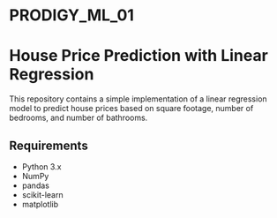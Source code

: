 # PRODIGY_ML_01
# House Price Prediction with Linear Regression
This repository contains a simple implementation of a linear regression model to predict house prices based on square footage, number of bedrooms, and number of bathrooms.
## Requirements

- Python 3.x
- NumPy
- pandas
- scikit-learn
- matplotlib


